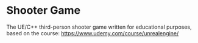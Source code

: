 # Shooter Game

The UE/C++ third-person shooter game written for educational purposes, based on the course: https://www.udemy.com/course/unrealengine/
